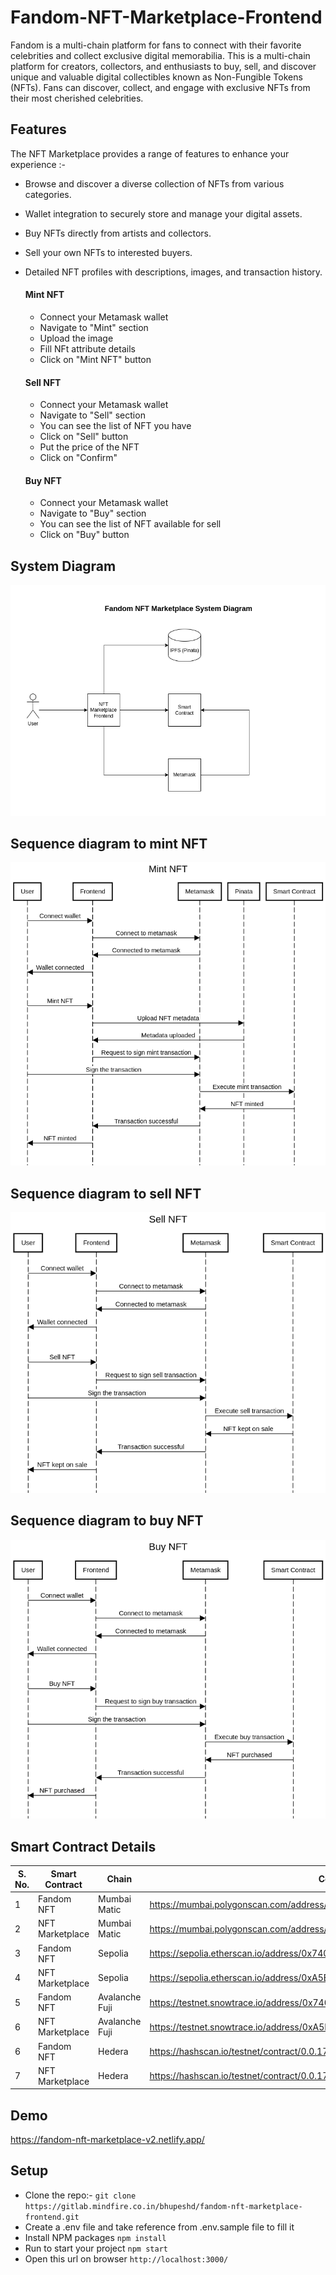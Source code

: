 # Fandom-NFT-Marketplace-Frontend

Fandom is a multi-chain platform for fans to connect with their favorite celebrities and collect exclusive digital memorabilia.  This is a multi-chain platform for creators, collectors, and enthusiasts to buy, sell, and discover unique and valuable digital collectibles known as Non-Fungible Tokens (NFTs).
Fans can discover, collect, and engage with exclusive NFTs from their most cherished celebrities.

## Features
The NFT Marketplace provides a range of features to enhance your experience :-

- Browse and discover a diverse collection of NFTs from various categories.
- Wallet integration to securely store and manage your digital assets.
- Buy NFTs directly from artists and collectors.
- Sell your own NFTs to interested buyers.
- Detailed NFT profiles with descriptions, images, and transaction history.

  #### Mint NFT

  - Connect your Metamask wallet
  - Navigate to "Mint" section
  - Upload the image
  - Fill NFt attribute details
  - Click on "Mint NFT" button

  #### Sell NFT

  - Connect your Metamask wallet
  - Navigate to "Sell" section
  - You can see the list of NFT you have
  - Click on "Sell" button
  - Put the price of the NFT
  - Click on "Confirm"

  #### Buy NFT

  - Connect your Metamask wallet
  - Navigate to "Buy" section
  - You can see the list of NFT available for sell
  - Click on "Buy" button

## System Diagram

![System Diagram](./docs/system-diagram.png)

## Sequence diagram to mint NFT

![Mint Sequence Diagram](./docs/mint.png)

## Sequence diagram to sell NFT

![Sell Sequence Diagram](./docs/sell.png)

## Sequence diagram to buy NFT

![Buy Sequence Diagram](./docs/buy.png)

## Smart Contract Details
S. No. | Smart Contract | Chain | Contract Address |
--- | --- | --- | --- |
1 | Fandom NFT | Mumbai Matic | <a href="https://mumbai.polygonscan.com/address/0x7AA0768e2f046a351b24AC00CE43CA8d2BCbc968" target="_blank">https://mumbai.polygonscan.com/address/0x7AA0768e2f046a351b24AC00CE43CA8d2BCbc968</a> |
2 | NFT Marketplace | Mumbai Matic | <a href="https://mumbai.polygonscan.com/address/0xa1AB3cE05b0Ae95D8e5e7CB09Df315A3d4820d13" target="_blank">https://mumbai.polygonscan.com/address/0xa1AB3cE05b0Ae95D8e5e7CB09Df315A3d4820d13</a> |
3 | Fandom NFT | Sepolia | <a href="https://sepolia.etherscan.io/address/0x740b9A44545367F97f6840dCb8F0c882A79687B4" target="_blank">https://sepolia.etherscan.io/address/0x740b9A44545367F97f6840dCb8F0c882A79687B4</a> |
4 | NFT Marketplace | Sepolia | <a href="https://sepolia.etherscan.io/address/0xA5E49fc6555b0A7f9FAe5a1400D7e5Afd20E1dE3" target="_blank">https://sepolia.etherscan.io/address/0xA5E49fc6555b0A7f9FAe5a1400D7e5Afd20E1dE3</a> |
5 | Fandom NFT | Avalanche Fuji | <a href="https://testnet.snowtrace.io/address/0x740b9A44545367F97f6840dCb8F0c882A79687B4" target="_blank">https://testnet.snowtrace.io/address/0x740b9A44545367F97f6840dCb8F0c882A79687B4</a> |
6 | NFT Marketplace | Avalanche Fuji | <a href="https://testnet.snowtrace.io/address/0xA5E49fc6555b0A7f9FAe5a1400D7e5Afd20E1dE3" target="_blank">https://testnet.snowtrace.io/address/0xA5E49fc6555b0A7f9FAe5a1400D7e5Afd20E1dE3</a> |
6 | Fandom NFT | Hedera | <a href="https://hashscan.io/testnet/contract/0.0.1748907" target="_blank">https://hashscan.io/testnet/contract/0.0.1748907</a> |
7 | NFT Marketplace | Hedera | <a href="https://hashscan.io/testnet/contract/0.0.1749094" target="_blank">https://hashscan.io/testnet/contract/0.0.1749094</a> |

## Demo

<a href="https://fandom-nft-marketplace-v2.netlify.app/" target="_blank">https://fandom-nft-marketplace-v2.netlify.app/</a> 

## Setup

- Clone the repo:- `git clone https://gitlab.mindfire.co.in/bhupeshd/fandom-nft-marketplace-frontend.git`
- Create a .env file and take reference from .env.sample file to fill it
- Install NPM packages `npm install`
- Run to start your project  `npm start`
- Open this url on browser `http://localhost:3000/`
